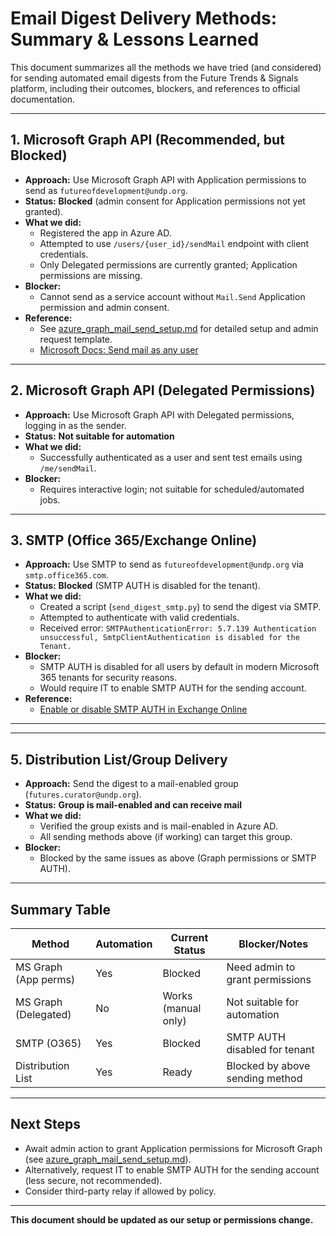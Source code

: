 # Email Digest Delivery Methods: Summary & Lessons Learned

This document summarizes all the methods we have tried (and considered) for sending automated email digests from the Future Trends & Signals platform, including their outcomes, blockers, and references to official documentation.

---

## 1. Microsoft Graph API (Recommended, but Blocked)

- **Approach:** Use Microsoft Graph API with Application permissions to send as `futureofdevelopment@undp.org`.
- **Status:** **Blocked** (admin consent for Application permissions not yet granted).
- **What we did:**
  - Registered the app in Azure AD.
  - Attempted to use `/users/{user_id}/sendMail` endpoint with client credentials.
  - Only Delegated permissions are currently granted; Application permissions are missing.
- **Blocker:**
  - Cannot send as a service account without `Mail.Send` Application permission and admin consent.
- **Reference:**
  - See [azure_graph_mail_send_setup.md](./azure_graph_mail_send_setup.md) for detailed setup and admin request template.
  - [Microsoft Docs: Send mail as any user](https://learn.microsoft.com/en-us/graph/api/user-sendmail?view=graph-rest-1.0&tabs=http)

---

## 2. Microsoft Graph API (Delegated Permissions)

- **Approach:** Use Microsoft Graph API with Delegated permissions, logging in as the sender.
- **Status:** **Not suitable for automation**
- **What we did:**
  - Successfully authenticated as a user and sent test emails using `/me/sendMail`.
- **Blocker:**
  - Requires interactive login; not suitable for scheduled/automated jobs.

---

## 3. SMTP (Office 365/Exchange Online)

- **Approach:** Use SMTP to send as `futureofdevelopment@undp.org` via `smtp.office365.com`.
- **Status:** **Blocked** (SMTP AUTH is disabled for the tenant).
- **What we did:**
  - Created a script (`send_digest_smtp.py`) to send the digest via SMTP.
  - Attempted to authenticate with valid credentials.
  - Received error: `SMTPAuthenticationError: 5.7.139 Authentication unsuccessful, SmtpClientAuthentication is disabled for the Tenant.`
- **Blocker:**
  - SMTP AUTH is disabled for all users by default in modern Microsoft 365 tenants for security reasons.
  - Would require IT to enable SMTP AUTH for the sending account.
- **Reference:**
  - [Enable or disable SMTP AUTH in Exchange Online](https://aka.ms/smtp_auth_disabled)

---

---

## 5. Distribution List/Group Delivery

- **Approach:** Send the digest to a mail-enabled group (`futures.curator@undp.org`).
- **Status:** **Group is mail-enabled and can receive mail**
- **What we did:**
  - Verified the group exists and is mail-enabled in Azure AD.
  - All sending methods above (if working) can target this group.
- **Blocker:**
  - Blocked by the same issues as above (Graph permissions or SMTP AUTH).

---

## **Summary Table**

| Method                | Automation | Current Status         | Blocker/Notes                       |
|-----------------------|------------|-----------------------|--------------------------------------|
| MS Graph (App perms)  | Yes        | Blocked               | Need admin to grant permissions      |
| MS Graph (Delegated)  | No         | Works (manual only)   | Not suitable for automation          |
| SMTP (O365)           | Yes        | Blocked               | SMTP AUTH disabled for tenant        |
| Distribution List     | Yes        | Ready                 | Blocked by above sending method      |

---

## **Next Steps**
- Await admin action to grant Application permissions for Microsoft Graph (see [azure_graph_mail_send_setup.md](./azure_graph_mail_send_setup.md)).
- Alternatively, request IT to enable SMTP AUTH for the sending account (less secure, not recommended).
- Consider third-party relay if allowed by policy.

---

**This document should be updated as our setup or permissions change.** 